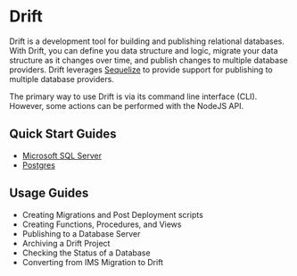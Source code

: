 # Drift
Drift is a development tool for building and publishing relational databases. With Drift, you can define you data structure and logic, migrate your data structure as it changes over time, and publish changes to multiple database providers. Drift leverages [Sequelize](http://docs.sequelizejs.com) to provide support for publishing to multiple database providers.

The primary way to use Drift is via its command line interface (CLI). However, some actions can be performed with the NodeJS API.

## Quick Start Guides

- [Microsoft SQL Server](/docs/quick-start/mssql.md)
- [Postgres](/docs/quick-start/postgres.md)

## Usage Guides

- Creating Migrations and Post Deployment scripts
- Creating Functions, Procedures, and Views
- Publishing to a Database Server
- Archiving a Drift Project
- Checking the Status of a Database
- Converting from IMS Migration to Drift
